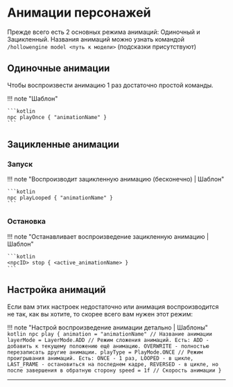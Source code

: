 # Анимации персонажей

Прежде всего есть 2 основных режима анимаций: Одиночный и Зацикленный.
Названия анимаций можно узнать командой `/hollowengine model <путь к модели>` (подсказки присутствуют)

## Одиночные анимации

Чтобы воспроизвести анимацию 1 раз достаточно простой команды.

!!! note "Шаблон"

    ```kotlin
    npc playOnce { "animationName" }
    ```

## Зацикленные анимации

### Запуск

!!! note "Воспроизводит зацикленную анимацию (бесконечно) | Шаблон"

    ```kotlin
    npc playLooped { "animationName" }
    ```

### Остановка

!!! note "Останавливает воспроизведение зацикленную анимацию | Шаблон"

    ```kotlin
    <npcID> stop { <active_animationName> }
    ```

## Настройка анимаций

Если вам этих настроек недостаточно или анимация воспроизводится не так, как вы хотите, то скорее всего вам нужен этот режим:

!!! note "Настрой воспроизведение анимации детально | Шаблоны"
    ```kotlin
    npc play {
        animation = "animationName" // Название анимации
        layerMode = LayerMode.ADD // Режим сложения анимаций. Есть: ADD - добавить к текущему положению ещё анимацию. OVERWRITE - полностью перезаписать другие анимации.
        playType = PlayMode.ONCE // Режим проигрывания анимаций. Есть: ONCE - 1 раз, LOOPED - в цикле, LAST_FRAME - остановиться на последнем кадре, REVERSED - в цикле, но после завершения в обратную сторону
        speed = 1f // Скорость анимации
    }
    ``` 

---
